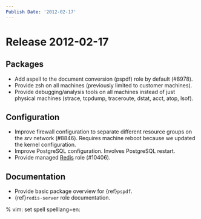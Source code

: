 ```yaml
---
Publish Date: '2012-02-17'
---
```


# Release 2012-02-17

## Packages

- Add aspell to the document conversion (pspdf) role by default (#8978).
- Provide zsh on all machines (previously limited to customer machines).
- Provide debugging/analysis tools on all machines instead of just physical
  machines (strace, tcpdump, traceroute, dstat, acct, atop, lsof).

## Configuration

- Improve firewall configuration to separate different resource groups on the
  *srv* network (#8846). Requires machine reboot because we updated the kernel
  configuration.
- Improve PostgreSQL configuration. Involves PostgreSQL restart.
- Provide managed [Redis] role (#10406).

## Documentation

- Provide basic package overview for {ref}`pspdf`.
- {ref}`redis-server` role documentation.

% vim: set spell spelllang=en:

[redis]: http://redis.io/
